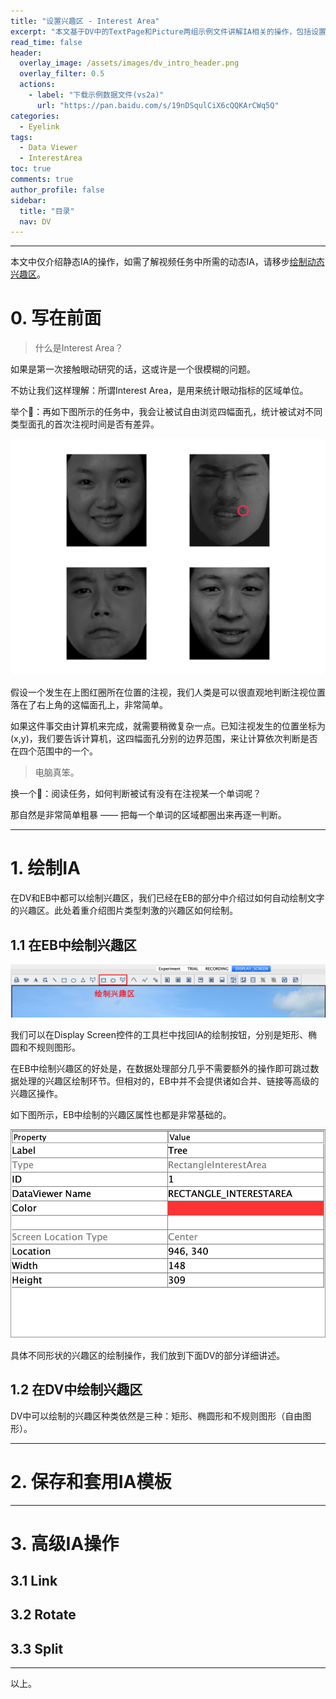 ```yaml
---
title: "设置兴趣区 - Interest Area"
excerpt: "本文基于DV中的TextPage和Picture两组示例文件讲解IA相关的操作，包括设置兴趣区、保存模板、套用模板、兴趣区的旋转、链接和组合等。"
read_time: false
header:
  overlay_image: /assets/images/dv_intro_header.png
  overlay_filter: 0.5
  actions:
    - label: "下载示例数据文件(vs2a)"
      url: "https://pan.baidu.com/s/19nDSqulCiX6cQQKArCWq5Q"
categories:
  - Eyelink
tags:
  - Data Viewer
  - InterestArea
toc: true
comments: true
author_profile: false
sidebar:
  title: "目录"
  nav: DV 
---
```


---

本文中仅介绍静态IA的操作，如需了解视频任务中所需的动态IA，请移步[绘制动态兴趣区](/editing)。

# 0. 写在前面

> 什么是Interest Area？

如果是第一次接触眼动研究的话，这或许是一个很模糊的问题。

不妨让我们这样理解：所谓Interest Area，是用来统计眼动指标的区域单位。

举个🌰：再如下图所示的任务中，我会让被试自由浏览四幅面孔，统计被试对不同类型面孔的首次注视时间是否有差异。

![dv_set_ia_4_faces](/assets/images/dv_set_ia_4_faces.png)

假设一个发生在上图红圈所在位置的注视，我们人类是可以很直观地判断注视位置落在了右上角的这幅面孔上，非常简单。

如果这件事交由计算机来完成，就需要稍微复杂一点。已知注视发生的位置坐标为(x,y)，我们要告诉计算机，这四幅面孔分别的边界范围，来让计算依次判断是否在四个范围中的一个。

> 电脑真笨。

换一个🌰：阅读任务，如何判断被试有没有在注视某一个单词呢？

那自然是非常简单粗暴 —— 把每一个单词的区域都圈出来再逐一判断。

---

# 1. 绘制IA

在DV和EB中都可以绘制兴趣区，我们已经在EB的部分中介绍过如何自动绘制文字的兴趣区。此处着重介绍图片类型刺激的兴趣区如何绘制。

## 1.1 在EB中绘制兴趣区

![dv_set_ia_draw_ia_in_eb](/assets/images/dv_set_ia_draw_ia_in_eb.png)

我们可以在Display Screen控件的工具栏中找回IA的绘制按钮，分别是矩形、椭圆和不规则图形。

在EB中绘制兴趣区的好处是，在数据处理部分几乎不需要额外的操作即可跳过数据处理的兴趣区绘制环节。但相对的，EB中并不会提供诸如合并、链接等高级的兴趣区操作。

如下图所示，EB中绘制的兴趣区属性也都是非常基础的。

![dv_set_ia_draw_ia_in_eb_properties](/assets/images/dv_set_ia_draw_ia_in_eb_properties.png)

具体不同形状的兴趣区的绘制操作，我们放到下面DV的部分详细讲述。

## 1.2 在DV中绘制兴趣区

DV中可以绘制的兴趣区种类依然是三种：矩形、椭圆形和不规则图形（自由图形）。

---

# 2. 保存和套用IA模板

---

# 3. 高级IA操作

## 3.1 Link

## 3.2 Rotate

## 3.3 Split

---

以上。